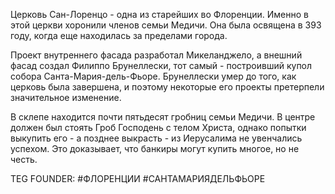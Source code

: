 Церковь Сан-Лоренцо - одна из старейших во Флоренции. Именно в этой церкви хоронили членов семьи Медичи. Она была освящена в 393 году, когда еще находилась за пределами города.

Проект внутреннего фасада разработал Микеланджело, а внешний фасад создал Филиппо Брунеллески, тот самый - построивший купол собора Санта-Мария-дель-Фьоре. Брунеллески умер до того, как церковь была завершена, и поэтому некоторые его проекты претерпели значительное изменение.

В склепе находится почти пятьдесят гробниц семьи Медичи. В центре должен был стоять Гроб Господень с телом Христа, однако попытки выкупить его - а позднее выкрасть - из Иерусалима не увенчались успехом. Это доказывает, что банкиры могут купить многое, но не честь.







TEG FOUNDER:
#ФЛОРЕНЦИИ
#САНТАМАРИЯДЕЛЬФЬОРЕ